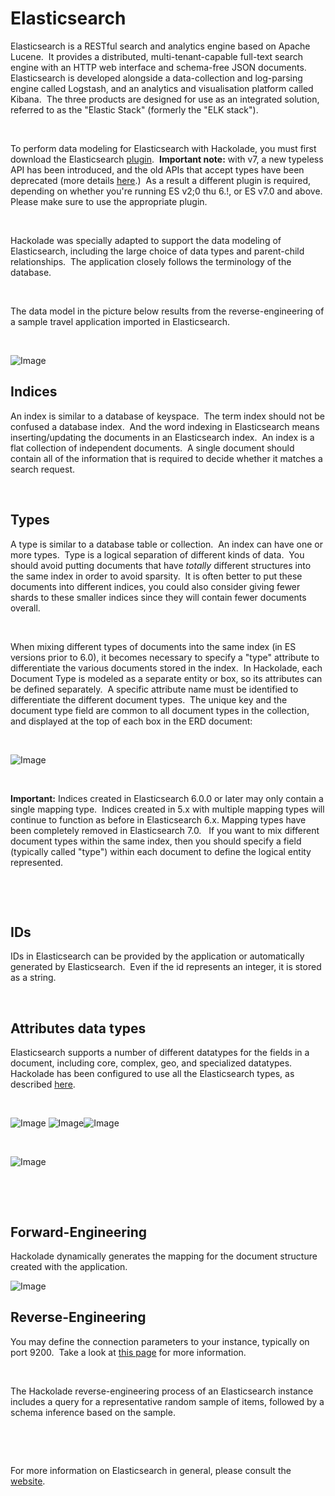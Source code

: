 # Elasticsearch

Elasticsearch is a RESTful search and analytics engine based on Apache Lucene.&nbsp; It provides a distributed, multi-tenant-capable full-text search engine with an HTTP web interface and schema-free JSON documents.&nbsp; Elasticsearch is developed alongside a data-collection and log-parsing engine called Logstash, and an analytics and visualisation platform called Kibana.&nbsp; The three products are designed for use as an integrated solution, referred to as the "Elastic Stack" (formerly the "ELK stack").

&nbsp;

To perform data modeling for Elasticsearch with Hackolade, you must first download the Elasticsearch [plugin](<DownloadadditionalDBtargetplugin.md>).&nbsp; **Important note:** with v7, a new typeless API has been introduced, and the old APIs that accept types have been deprecated (more details [here](<https://www.elastic.co/blog/moving-from-types-to-typeless-apis-in-elasticsearch-7-0> "target=\"\_blank\"").)&nbsp; As a result a different plugin is required, depending on whether you're running ES v2;0 thu 6.\!, or ES v7.0 and above.&nbsp; Please make sure to use the appropriate plugin.

&nbsp;

Hackolade was specially adapted to support the data modeling of Elasticsearch, including the large choice of data types and parent-child relationships.&nbsp; The application closely follows the terminology of the database.

&nbsp;

The data model in the picture below results from the reverse-engineering of a sample travel application imported in Elasticsearch.

&nbsp;

![Image](<lib/Elasticsearch%20workspace.png>)

## Indices

An index is similar to a database of keyspace.&nbsp; The term index should not be confused a database index.&nbsp; And the word indexing in Elasticsearch means inserting/updating the documents in an Elasticsearch index.&nbsp; An index is a flat collection of independent documents.  A single document should contain all of the information that is required to decide whether it matches a search request.

&nbsp;

## Types

A type is similar to a database table or collection.&nbsp; An index can have one or more types.&nbsp; Type is a logical separation of different kinds of data.&nbsp; You should avoid putting documents that have *totally* different structures into the same index in order to avoid sparsity.&nbsp; It is often better to put these documents into different indices, you could also consider giving fewer shards to these smaller indices since they will contain fewer documents overall.

&nbsp;

When mixing different types of documents into the same index (in ES versions prior to 6.0), it becomes necessary to specify a "type" attribute to differentiate the various documents stored in the index.&nbsp; In Hackolade, each Document Type is modeled as a separate entity or box, so its attributes can be defined separately.&nbsp; A specific attribute name must be identified to differentiate the different document types.&nbsp; The unique key and the document type field are common to all document types in the collection, and displayed at the top of each box in the ERD document:

&nbsp;

![Image](<lib/Elasticsearch%20meta-fields.png>)

&nbsp;

**Important:** Indices created in Elasticsearch 6.0.0 or later may only contain a single mapping type.&nbsp; Indices created in 5.x with multiple mapping types will continue to function as before in Elasticsearch 6.x. Mapping types have been completely removed in Elasticsearch 7.0. &nbsp; If you want to mix different document types within the same index, then you should specify a field (typically called "type") within each document to define the logical entity represented.&nbsp;

&nbsp;

&nbsp;

## IDs

IDs in Elasticsearch can be provided by the application or automatically generated by Elasticsearch.&nbsp; Even if the id represents an integer, it is stored as a string.

&nbsp;

## Attributes data types

Elasticsearch supports a number of different datatypes for the fields in a document, including core, complex, geo, and specialized datatypes.&nbsp; Hackolade has been configured to use all the Elasticsearch types, as described [here](<https://www.elastic.co/guide/en/elasticsearch/reference/current/mapping-types.html> "target=\"\_blank\"").

&nbsp;

![Image](<lib/Elasticsearch%20data%20types.png>) ![Image](<lib/geo-point%20sub-types.png>)![Image](<lib/geo-shape%20subtypes.png>)

&nbsp;

![Image](<lib/Elasticsearch%20linestring%20structure.png>)

&nbsp;

&nbsp;

## Forward-Engineering

Hackolade dynamically generates the mapping for the document structure created with the application.

![Image](<lib/Elasticsearch%20forward-engineering%20mappings.png>)

## Reverse-Engineering

You may define the connection parameters to your instance, typically on port 9200.&nbsp; Take a look at [this page](<ConnecttoanElasticsearchinstance.md>) for more information.

&nbsp;

The Hackolade reverse-engineering process of an Elasticsearch instance includes a query for a representative random sample of items, followed by a schema inference based on the sample.

&nbsp;

&nbsp;

For more information on Elasticsearch in general, please consult the [website](<https://www.elastic.co/guide/en/elasticsearch/reference/current/getting-started.html> "target=\"\_blank\"").

